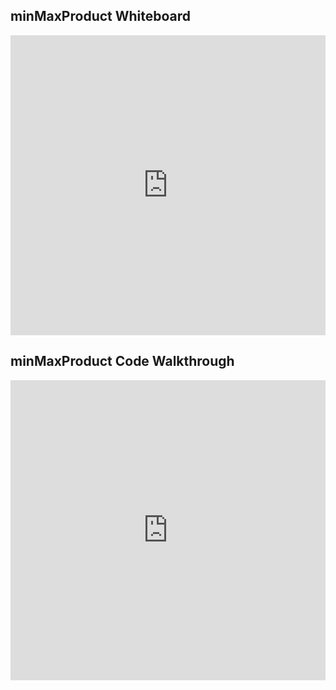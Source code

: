 ## minMaxProduct Whiteboard

<iframe src="https://player.vimeo.com/video/235785246" width="100%" height="480" frameborder="0" webkitallowfullscreen mozallowfullscreen allowfullscreen></iframe>


## minMaxProduct Code Walkthrough

<iframe src="https://player.vimeo.com/video/235418140" width="100%" height="480" frameborder="0" webkitallowfullscreen mozallowfullscreen allowfullscreen></iframe>
